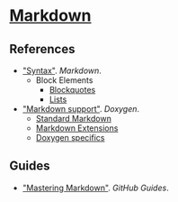 # [Markdown](https://daringfireball.net/markdown/)

## References

+ ["Syntax"](https://daringfireball.net/markdown/syntax). *Markdown*.
    + Block Elements
        + [Blockquotes](https://daringfireball.net/markdown/syntax#blockquote)
        + [Lists](https://daringfireball.net/markdown/syntax#list)
+ ["Markdown support"](http://doxygen.org/manual/markdown.html). *Doxygen*.
    + [Standard Markdown](http://doxygen.org/manual/markdown.html#markdown_std)
    + [Markdown Extensions](http://doxygen.org/manual/markdown.html#markdown_extra)
    + [Doxygen specifics](http://doxygen.org/manual/markdown.html#markdown_dox)

## Guides

+ ["Mastering Markdown"](https://guides.github.com/features/mastering-markdown/). *GitHub Guides*.
